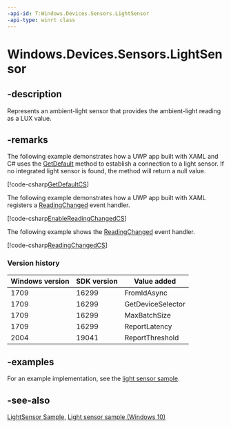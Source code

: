 ```yaml
---
-api-id: T:Windows.Devices.Sensors.LightSensor
-api-type: winrt class
---
```


<!-- Class syntax.
public class LightSensor : Windows.Devices.Sensors.ILightSensor, Windows.Devices.Sensors.ILightSensorDeviceId
-->

# Windows.Devices.Sensors.LightSensor

## -description

Represents an ambient-light sensor that provides the ambient-light reading as a LUX value.

## -remarks

The following example demonstrates how a UWP app built with XAML and C# uses the [GetDefault](lightsensor_getdefault_846721868.md) method to establish a connection to a light sensor. If no integrated light sensor is found, the method will return a null value.

[!code-csharp[GetDefaultCS](../windows.devices.sensors/code/lightsensor/csharp/Scenario1.xaml.cs#SnippetGetDefaultCS)]

The following example demonstrates how a UWP app built with XAML registers a [ReadingChanged](lightsensor_readingchanged.md) event handler.

[!code-csharp[EnableReadingChangedCS](../windows.devices.sensors/code/lightsensor/csharp/Scenario1.xaml.cs#SnippetEnableReadingChangedCS)]

The following example shows the [ReadingChanged](lightsensor_readingchanged.md) event handler.

[!code-csharp[ReadingChangedCS](../windows.devices.sensors/code/lightsensor/csharp/Scenario1.xaml.cs#SnippetReadingChangedCS)]

### Version history

| Windows version | SDK version | Value added |
| -- | -- | -- |
| 1709 | 16299 | FromIdAsync |
| 1709 | 16299 | GetDeviceSelector |
| 1709 | 16299 | MaxBatchSize |
| 1709 | 16299 | ReportLatency |
| 2004 | 19041 | ReportThreshold |

## -examples

For an example implementation, see the [light sensor sample](https://github.com/Microsoft/Windows-universal-samples/tree/master/Samples/LightSensor).

## -see-also

[LightSensor Sample](https://github.com/Microsoft/Windows-universal-samples/tree/master/Samples/LightSensor), [Light sensor sample (Windows 10)](https://go.microsoft.com/fwlink/p/?LinkId=620561)
